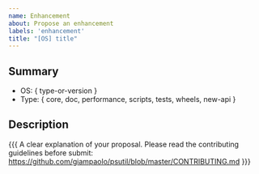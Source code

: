 ```yaml
---
name: Enhancement
about: Propose an enhancement
labels: 'enhancement'
title: "[OS] title"
---
```


## Summary

- OS: { type-or-version }
- Type: { core, doc, performance, scripts, tests, wheels, new-api }

## Description

{{{
  A clear explanation of your proposal. Please read the contributing guidelines before submit:
  https://github.com/giampaolo/psutil/blob/master/CONTRIBUTING.md
}}}
